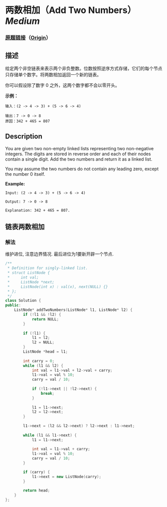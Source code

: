 # 两数相加（Add Two Numbers）*Medium*
### [原题链接](https://leetcode-cn.com/problems/add-two-numbers)（[Origin](https://leetcode.com/problems/add-two-numbers)）
## 描述
给定两个非空链表来表示两个非负整数。位数按照逆序方式存储，它们的每个节点只存储单个数字。将两数相加返回一个新的链表。

你可以假设除了数字 0 之外，这两个数字都不会以零开头。

**示例：**
```
输入：(2 -> 4 -> 3) + (5 -> 6 -> 4)

输出：7 -> 0 -> 8
原因：342 + 465 = 807
```

## Description
You are given two non-empty linked lists representing two non-negative integers. The digits are stored in reverse order and each of their nodes contain a single digit. Add the two numbers and return it as a linked list.

You may assume the two numbers do not contain any leading zero, except the number 0 itself.

**Example:**
```
Input: (2 -> 4 -> 3) + (5 -> 6 -> 4)

Output: 7 -> 0 -> 8

Explanation: 342 + 465 = 807.
```


## 链表两数相加
### 解法
维护进位, 注意边界情况. 最后进位为1要新开辟一个节点.
```c++
/**
 * Definition for singly-linked list.
 * struct ListNode {
 *     int val;
 *     ListNode *next;
 *     ListNode(int x) : val(x), next(NULL) {}
 * };
 */
class Solution {
public:
    ListNode* addTwoNumbers(ListNode* l1, ListNode* l2) {
        if (!l1 && !l2) {
            return NULL;
        }
        
        if (!l1) {
            l1 = l2;
            l2 = NULL;
        }
        ListNode *head = l1;
        
        int carry = 0;
        while (l1 && l2) {
            int val = l1->val + l2->val + carry;
            l1->val = val % 10;
            carry = val / 10;
            
            if (!l1->next || !l2->next) {
                break;
            }
            
            l1 = l1->next;
            l2 = l2->next;
        }
        
        l1->next = (l2 && l2->next) ? l2->next : l1->next;
        
        while (l1 && l1->next) {
            l1 = l1->next;
            
            int val = l1->val + carry;
            l1->val = val % 10;
            carry = val / 10;
        }

        if (carry) {
            l1->next = new ListNode(carry);
        }
        
        return head;        
    }
};
```